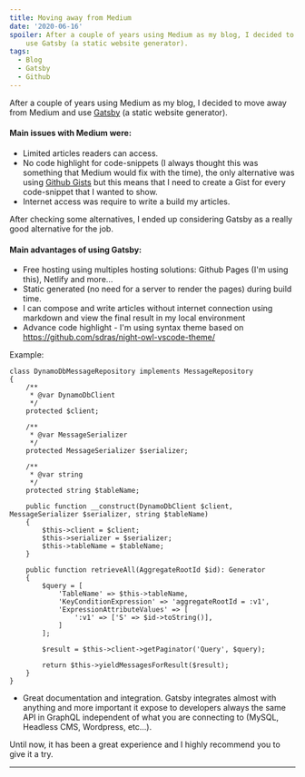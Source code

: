 ```yaml
---
title: Moving away from Medium
date: '2020-06-16'
spoiler: After a couple of years using Medium as my blog, I decided to move away from Medium and 
    use Gatsby (a static website generator).
tags:
  - Blog
  - Gatsby
  - Github
---
```


After a couple of years using Medium as my blog, I decided to move away from Medium and 
use [Gatsby](https://www.gatsbyjs.org) (a static website generator).

#### Main issues with Medium were:
* Limited articles readers can access.
* No code highlight for code-snippets (I always thought this was something that Medium would fix with the time), 
the only alternative was using [Github Gists](https://gist.github.com) but this means that I need to create a Gist 
for every code-snippet that I wanted to show. 
* Internet access was require to write a build my articles.

After checking some alternatives, I ended up considering Gatsby as a really good alternative for the job.

#### Main advantages of using Gatsby:
* Free hosting using multiples hosting solutions: Github Pages (I'm using this), Netlify and more...
* Static generated (no need for a server to render the pages) during build time.
* I can compose and write articles without internet connection using markdown and view the final 
result in my local environment
* Advance code highlight - I'm using syntax theme based on https://github.com/sdras/night-owl-vscode-theme/ 

Example: 

```php{1-2,22}{numberLines: true}
class DynamoDbMessageRepository implements MessageRepository
{
    /**
     * @var DynamoDbClient
     */
    protected $client;

    /**
     * @var MessageSerializer
     */
    protected MessageSerializer $serializer;

    /**
     * @var string
     */
    protected string $tableName;

    public function __construct(DynamoDbClient $client, MessageSerializer $serializer, string $tableName)
    {
        $this->client = $client;
        $this->serializer = $serializer;
        $this->tableName = $tableName;
    }

    public function retrieveAll(AggregateRootId $id): Generator
    {
        $query = [
            'TableName' => $this->tableName,
            'KeyConditionExpression' => 'aggregateRootId = :v1',
            'ExpressionAttributeValues' => [
                ':v1' => ['S' => $id->toString()],
            ]
        ];

        $result = $this->client->getPaginator('Query', $query);

        return $this->yieldMessagesForResult($result);
    }
}
```
* Great documentation and integration. Gatsby integrates almost with anything and more important it expose 
to developers always the same API in GraphQL independent of what you are connecting 
to (MySQL, Headless CMS, Wordpress, etc...).

Until now, it has been a great experience and I highly recommend you to give it a try. 

---
